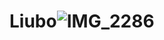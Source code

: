 # Liubo![IMG_2286](https://user-images.githubusercontent.com/72194580/218346553-70787801-4c74-433d-ac21-fb31c3012721.jpg)
